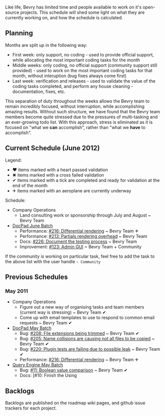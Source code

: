 Like life, Bevry has limited time and people available to work on it's open-source projects. This schedule will shed some light on what they are currently working on, and how the schedule is calculated.

## Planning

Months are split up in the following way:

- First week: only support, no coding - used to provide official support, while allocating the most important coding tasks for the month
- Middle weeks: only coding, no official support (community support still provided) - used to work on the most important coding tasks for that month, without interuption (bug fixes always come first)
- Last week: verification and releases - used to validate the value of the coding tasks completed, and perform any house cleaning - documentation, fixes, etc.

This separation of duty throughout the weeks allows the Bevry team to remain incredibly focused, without interruption, while accomplishing amazing results. Without such structure, we have found that the Bevry team members become quite stressed due to the pressures of multi-tasking and an ever-growing todo list. With this approach, stress is eliminated as it is focused on "what we **can** accomplish", rather than "what we **have** to accomplish".


## Current Schedule (June 2012)

Legend:
- ❤ items marked with a heart passed validation
- ✖ items marked with a cross failed validation
- ✔ items marked with a tick are completed and ready for validation at the end of the month
- ✈ items marked with an aeroplane are currently underway

Schedule:
- Company Operations
  - Land consulting work or sponsorship through July and August ~ Bevry Team
- [DocPad June Batch](https://github.com/bevry/docpad/issues?milestone=10)
  - Performance: [#216: Differential rendering](https://github.com/bevry/docpad/issues/216) ~ Bevry Team ✈
  - Performance: [#213: Partials rendering overhead](https://github.com/bevry/docpad/issues/213) ~ Bevry Team
  - Docs: [#226: Document the testing process](https://github.com/bevry/docpad/issues/226) ~ Bevry Team
  - Improvement: [#123: Admin GUI](https://github.com/bevry/docpad/issues/123) ~ Bevry Team + Community  

If the community is working on particular task, feel free to add the task to the above list with the user handle `~ Community`


## Previous Schedules

### May 2011
- Company Operations
  - Figure out a new way of organising tasks and team members (current way is stressing) ~ Bevry Team ✔
  - Come up with email templates to use to respond to common email requests ~ Bevry Team ✔
- [DocPad May Batch](https://github.com/bevry/docpad/issues?milestone=9)
  - Bug: [#208: File extensions being trimmed](https://github.com/bevry/docpad/issues/208) ~ Bevry Team ✔
  - Bug: [#205: Name collisions are causing not all files to be copied](https://github.com/bevry/docpad/issues/205) ~ Bevry Team ✔
  - Bug: [#220: Plugin tests are failing due to possible leak](https://github.com/bevry/docpad/issues/220) ~ Bevry Team ✔
  - Performance: [#216: Differential rendering](https://github.com/bevry/docpad/issues/216) ~ Bevry Team ✈
- [Query Engine May Batch](https://github.com/bevry/query-engine/issues?milestone=1)
  - Bug: [#11: Boolean value comparison](https://github.com/bevry/query-engine/pull/11) ~ Bevry Team  ✔
  - Docs: [#10: Finish the Using 

## Backlogs

Backlogs are published on the roadmap wiki pages, and github issue trackers for each project.